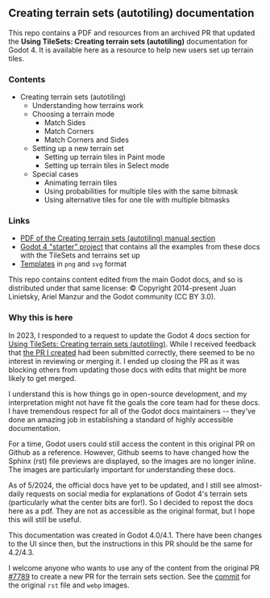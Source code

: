## Creating terrain sets (autotiling) documentation

This repo contains a PDF and resources from an archived PR that updated the **Using TileSets: Creating terrain sets (autotiling)** documentation for Godot 4. It is available here as a resource to help new users set up terrain tiles.

### Contents
- Creating terrain sets (autotiling)
    - Understanding how terrains work
    - Choosing a terrain mode
        - Match Sides
        - Match Corners
        - Match Corners and Sides
    - Setting up a new terrain set
        - Setting up terrain tiles in Paint mode
        - Setting up terrain tiles in Select mode
    - Special cases
        - Animating terrain tiles
        - Using probabilities for multiple tiles with the same bitmask
        - Using alternative tiles for one tile with multiple bitmasks

### Links
- [PDF of the Creating terrain sets (autotiling) manual section](./terrain_sets_docs.pdf)
- [Godot 4 "starter" project](./starter_project/) that contains all the examples from these docs with the TileSets and terrains set up
- [Templates](./templates/) in `png` and `svg` format

This repo contains content edited from the main Godot docs, and so is distributed under that same license: © Copyright 2014-present Juan Linietsky, Ariel Manzur and the Godot community (CC BY 3.0).


### Why this is here

In 2023, I responded to a request to update the Godot 4 docs section for [Using TileSets: Creating terrain sets (autotiling)](https://docs.godotengine.org/en/latest/tutorials/2d/using_tilesets.html#creating-terrain-sets-autotiling). While I received feedback that [the PR I created](https://github.com/godotengine/godot-docs/pull/7789) had been submitted correctly, there seemed to be no interest in reviewing or merging it. I ended up closing the PR as it was blocking others from updating those docs with edits that might be more likely to get merged.

I understand this is how things go in open-source development, and my interpretation might not have fit the goals the core team had for these docs. I have tremendous respect for all of the Godot docs maintainers -- they've done an amazing job in establishing a standard of highly accessible documentation.

For a time, Godot users could still access the content in this original PR on Github as a reference. However, Github seems to have changed how the Sphinx (rst) file previews are displayed, so the images are no longer inline. The images are particularly important for understanding these docs.

As of 5/2024, the official docs have yet to be updated, and I still see almost-daily requests on social media for explanations of Godot 4's terrain sets (particularly what the center bits are for!). So I decided to repost the docs here as a pdf. They are not as accessible as the original format, but I hope this will still be useful.

This documentation was created in Godot 4.0/4.1. There have been changes to the UI since then, but the instructions in this PR should be the same for 4.2/4.3.

I welcome anyone who wants to use any of the content from the original PR [#7789](https://github.com/godotengine/godot-docs/pull/7789) to create a new PR for the terrain sets section. See the [commit](https://github.com/godotengine/godot-docs/pull/7789/files#diff-f1afad32ca03f3a25b1c50f47996f838c74c9f94ead387382f21b9ef02d53a72) for the original `rst` file and `webp` images.
